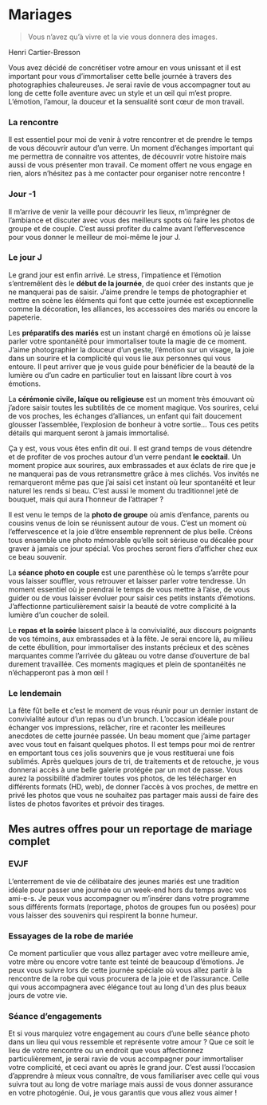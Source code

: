 # Mariages

> Vous n’avez qu’à vivre et la vie vous donnera des images.

Henri Cartier-Bresson

Vous avez décidé de concrétiser votre amour en vous unissant et il est important pour vous
d’immortaliser cette belle journée à travers des photographies chaleureuses. Je serai ravie
de vous accompagner tout au long de cette folle aventure avec un style et un œil qui m’est
propre. L’émotion, l’amour, la douceur et la sensualité sont cœur de mon travail.

### La rencontre

Il est essentiel pour moi de venir à votre rencontrer et de prendre le temps de vous découvrir
autour d’un verre. Un moment d’échanges important qui me permettra de connaitre vos
attentes, de découvrir votre histoire mais aussi de vous présenter mon travail.
Ce moment offert ne vous engage en rien, alors n’hésitez pas à me contacter pour organiser
notre rencontre !

### Jour -1

Il m’arrive de venir la veille pour découvrir les lieux, m’imprégner de l’ambiance et discuter
avec vous des meilleurs spots où faire les photos de groupe et de couple. C’est aussi profiter
du calme avant l’effervescence pour vous donner le meilleur de moi-même le jour J.

### Le jour J

Le grand jour est enfin arrivé. Le stress, l’impatience et l’émotion s’entremêlent dès le **début
de la journée**, de quoi créer des instants que je ne manquerai pas de saisir. J’aime prendre
le temps de photographier et mettre en scène les éléments qui font que cette journée est
exceptionnelle comme la décoration, les alliances, les accessoires des mariés ou encore la
papeterie. 

Les **préparatifs des mariés** est un instant chargé en émotions où je laisse parler votre
spontanéité pour immortaliser toute la magie de ce moment. J’aime photographier la douceur
d’un geste, l’émotion sur un visage, la joie dans un sourire et la complicité qui vous lie aux
personnes qui vous entoure. Il peut arriver que je vous guide pour bénéficier de la beauté de
la lumière ou d’un cadre en particulier tout en laissant libre court à vos émotions.

La **cérémonie civile, laïque ou religieuse** est un moment très émouvant où j’adore saisir
toutes les subtilités de ce moment magique. Vos sourires, celui de vos proches, les échanges
d’alliances, un enfant qui fait doucement glousser l’assemblée, l’explosion de bonheur à votre
sortie… Tous ces petits détails qui marquent seront à jamais immortalisé.

Ça y est, vous vous êtes enfin dit oui. Il est grand temps de vous détendre et de profiter de
vos proches autour d’un verre pendant **le cocktail**. Un moment propice aux sourires, aux
embrassades et aux éclats de rire que je ne manquerai pas de vous retransmettre grâce à
mes clichés. Vos invités ne remarqueront même pas que j’ai saisi cet instant où leur
spontanéité et leur naturel les rends si beau. C’est aussi le moment du traditionnel jeté de
bouquet, mais qui aura l’honneur de l’attraper ?

Il est venu le temps de la **photo de groupe** où amis d’enfance, parents ou cousins venus de
loin se réunissent autour de vous. C’est un moment où l’effervescence et la joie d’être
ensemble reprennent de plus belle. Créons tous ensemble une photo mémorable qu’elle soit
sérieuse ou décalée pour graver à jamais ce jour spécial. Vos proches seront fiers d’afficher
chez eux ce beau souvenir.

La **séance photo en couple** est une parenthèse où le temps s’arrête pour vous laisser
souffler, vous retrouver et laisser parler votre tendresse. Un moment essentiel où je prendrai
le temps de vous mettre à l’aise, de vous guider ou de vous laisser évoluer pour saisir ces
petits instants d’émotions. J’affectionne particulièrement saisir la beauté de votre complicité à
la lumière d’un coucher de soleil.

Le **repas et la soirée** laissent place à la convivialité, aux discours poignants de vos témoins,
aux embrassades et à la fête. Je serai encore là, au milieu de cette ébullition, pour immortaliser
des instants précieux et des scènes marquantes comme l’arrivée du gâteau ou votre danse
d’ouverture de bal durement travaillée. Ces moments magiques et plein de spontanéités ne
n’échapperont pas à mon œil !

### Le lendemain

La fête fût belle et c’est le moment de vous réunir pour un dernier instant de convivialité autour
d’un repas ou d’un brunch. L’occasion idéale pour échanger vos impressions, relâcher, rire et
raconter les meilleures anecdotes de cette journée passée. Un beau moment que j’aime
partager avec vous tout en faisant quelques photos.
Il est temps pour moi de rentrer en emportant tous ces jolis souvenirs que je vous restituerai
une fois sublimés. Après quelques jours de tri, de traitements et de retouche, je vous donnerai
accès à une belle galerie protégée par un mot de passe.
Vous aurez la possibilité d’admirer toutes vos photos, de les télécharger en différents formats
(HD, web), de donner l’accès à vos proches, de mettre en privé les photos que vous ne
souhaitez pas partager mais aussi de faire des listes de photos favorites et prévoir des tirages.

## Mes autres offres pour un reportage de mariage complet

### EVJF

L’enterrement de vie de célibataire des jeunes mariés est une tradition idéale pour passer
une journée ou un week-end hors du temps avec vos ami-e-s. Je peux vous accompagner
ou m’insérer dans votre programme sous différents formats (reportage, photos de groupes
fun ou posées) pour vous laisser des souvenirs qui respirent la bonne humeur.

### Essayages de la robe de mariée

Ce moment particulier que vous allez partager avec votre meilleure amie, votre mère ou
encore votre tante est teinté de beaucoup d’émotions. Je peux vous suivre lors de cette
journée spéciale où vous allez partir à la rencontre de la robe qui vous procurera de la joie et
de l’assurance. Celle qui vous accompagnera avec élégance tout au long d’un des plus
beaux jours de votre vie.

### Séance d’engagements

Et si vous marquiez votre engagement au cours d’une belle séance photo dans un lieu qui
vous ressemble et représente votre amour ? Que ce soit le lieu de votre rencontre ou un
endroit que vous affectionnez particulièrement, je serai ravie de vous accompagner pour
immortaliser votre complicité, et ceci avant ou après le grand jour. C’est aussi l’occasion
d’apprendre à mieux vous connaître, de vous familiariser avec celle qui vous suivra tout au
long de votre mariage mais aussi de vous donner assurance en votre photogénie. Oui, je vous
garantis que vous allez vous aimer !